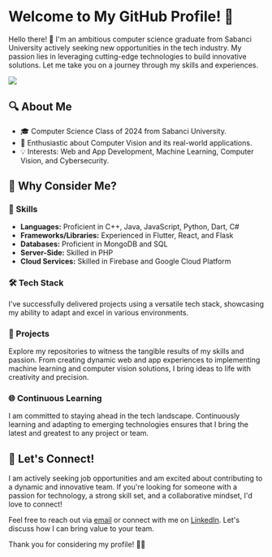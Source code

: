 # Welcome to My GitHub Profile! 🚀

Hello there! 👋 I'm an ambitious computer science graduate from Sabanci University actively seeking new opportunities in the tech industry. My passion lies in leveraging cutting-edge technologies to build innovative solutions. Let me take you on a journey through my skills and experiences.

[![](https://wakatime.com/badge/user/0a6c962d-0740-4317-aaeb-ba2c80c9c75a.svg)](https://wakatime.com/@0a6c962d-0740-4317-aaeb-ba2c80c9c75a)

## 🔍 About Me

- 🎓 Computer Science Class of 2024 from Sabanci University.
- 🚀 Enthusiastic about Computer Vision and its real-world applications.
- 💡 Interests: Web and App Development, Machine Learning, Computer Vision, and Cybersecurity.

## 🌟 Why Consider Me?

### 💪 Skills

- **Languages:** Proficient in C++, Java, JavaScript, Python, Dart, C#
- **Frameworks/Libraries:** Experienced in Flutter, React, and Flask
- **Databases:** Proficient in MongoDB and SQL
- **Server-Side:** Skilled in PHP
- **Cloud Services:** Skilled in Firebase and Google Cloud Platform

### 🛠️ Tech Stack

I've successfully delivered projects using a versatile tech stack, showcasing my ability to adapt and excel in various environments.

### 🚀 Projects

Explore my repositories to witness the tangible results of my skills and passion. From creating dynamic web and app experiences to implementing machine learning and computer vision solutions, I bring ideas to life with creativity and precision.

### 🌐 Continuous Learning

I am committed to staying ahead in the tech landscape. Continuously learning and adapting to emerging technologies ensures that I bring the latest and greatest to any project or team.

## 💼 Let's Connect!

I am actively seeking job opportunities and am excited about contributing to a dynamic and innovative team. If you're looking for someone with a passion for technology, a strong skill set, and a collaborative mindset, I'd love to connect!

Feel free to reach out via [email](mailto:msafwan@sabanciuniv.edu) or connect with me on [LinkedIn](https://www.linkedin.com/in/safwanyasin/). Let's discuss how I can bring value to your team.

Thank you for considering my profile! 🌟🚀
